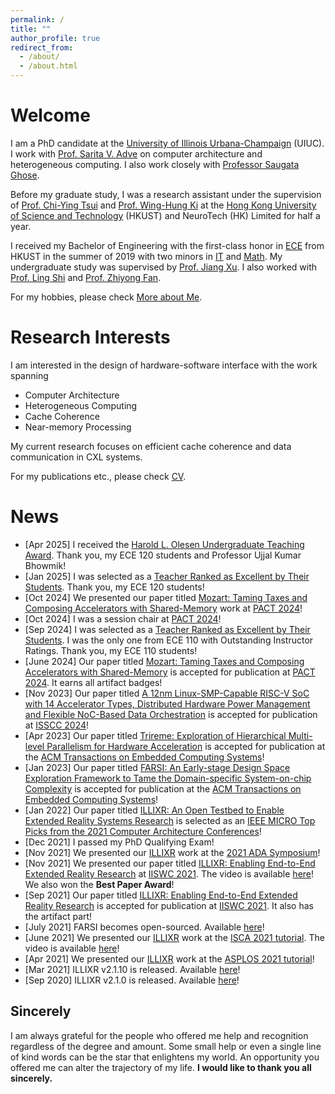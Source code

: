 ```yaml
---
permalink: /
title: ""
author_profile: true
redirect_from: 
  - /about/
  - /about.html
---
```


Welcome
======
I am a PhD candidate at the [University of Illinois Urbana-Champaign](https://illinois.edu/) (UIUC). I work with [Prof. Sarita V. Adve](http://sadve.cs.illinois.edu/) on computer architecture and heterogeneous computing. I also work closely with [Professor Saugata Ghose](https://ghose.web.illinois.edu/).

Before my graduate study, I was a research assistant under the supervision of [Prof. Chi-Ying Tsui](https://sites.google.com/view/vlsi-lab-hkust/people/tsui-chi-ying) and [Prof. Wing-Hung Ki](https://eeki.home.ece.ust.hk/) at the [Hong Kong University of Science and Technology](https://hkust.edu.hk/home) (HKUST) and NeuroTech (HK) Limited for half a year.

I received my Bachelor of Engineering with the first-class honor in [ECE](https://ece.hkust.edu.hk/) from HKUST in the summer of 2019 with two minors in [IT](https://www.cse.ust.hk/) and [Math](http://www.math.ust.hk/). My undergraduate study was supervised by [Prof. Jiang Xu](https://eexu.home.ece.ust.hk/). I also worked with [Prof. Ling Shi](https://eesling.home.ece.ust.hk/) and [Prof. Zhiyong Fan](https://eezfan.home.ece.ust.hk/group.htm).<!-- when working on the hardware/software co-design method and [Prof. Ling Shi](https://eesling.home.ece.ust.hk/) when working on the control systems.-->

For my hobbies, please check [More about Me](/moreAboutMe/).

Research Interests
======
I am interested in the design of hardware-software interface with the work spanning
* Computer Architecture
* Heterogeneous Computing
* Cache Coherence
* Near-memory Processing

My current research focuses on efficient cache coherence and data communication in CXL systems.

For my publications etc., please check [CV](/cv).

News
======
* [Apr 2025] I received the [Harold L. Olesen Undergraduate Teaching Award](https://ece.illinois.edu/academics/grad/awards/olesen). Thank you, my ECE 120 students and Professor Ujjal Kumar Bhowmik!
* [Jan 2025] I was selected as a [Teacher Ranked as Excellent by Their Students](https://citl.illinois.edu/citl-101/measurement-evaluation/teaching-evaluation/teaching-evaluations-(ices)/teachers-ranked-as-excellent). Thank you, my ECE 120 students!
* [Oct 2024] We presented our paper titled [Mozart: Taming Taxes and Composing Accelerators with Shared-Memory](https://dl.acm.org/doi/10.1145/3656019.3676896) work at [PACT 2024](https://pact2024.github.io/)!
* [Oct 2024] I was a session chair at [PACT 2024](https://pact2024.github.io/program/)!
* [Sep 2024] I was selected as a [Teacher Ranked as Excellent by Their Students](https://citl.illinois.edu/citl-101/measurement-evaluation/teaching-evaluation/teaching-evaluations-(ices)/teachers-ranked-as-excellent). I was the only one from ECE 110 with Outstanding Instructor Ratings. Thank you, my ECE 110 students!
* [June 2024] Our paper titled [Mozart: Taming Taxes and Composing Accelerators with Shared-Memory](https://rsim.cs.illinois.edu/Pubs/24-PACT-Mozart.pdf) is accepted for publication at [PACT 2024](https://pact2024.github.io/index). It earns all artifact badges!
* [Nov 2023] Our paper titled [A 12nm Linux-SMP-Capable RISC-V SoC with 14 Accelerator Types, Distributed Hardware Power Management and Flexible NoC-Based Data Orchestration](https://ieeexplore.ieee.org/abstract/document/10454572) is accepted for publication at [ISSCC 2024](https://www.isscc.org/)!
* [Apr 2023] Our paper titled [Trireme: Exploration of Hierarchical Multi-level Parallelism for Hardware Acceleration](https://dl.acm.org/doi/full/10.1145/3580394) is accepted for publication at the [ACM Transactions on Embedded Computing Systems](https://dl.acm.org/journal/tecs)!
* [Jan 2023] Our paper titled [FARSI: An Early-stage Design Space Exploration Framework to Tame the Domain-specific System-on-chip Complexity](https://dl.acm.org/doi/abs/10.1145/3544016) is accepted for publication at the [ACM Transactions on Embedded Computing Systems](https://dl.acm.org/journal/tecs)!
* [Jan 2022] Our paper titled [ILLIXR: An Open Testbed to Enable Extended Reality Systems Research](https://ieeexplore.ieee.org/abstract/document/9741292) is selected as an [IEEE MICRO Top Picks from the 2021 Computer Architecture Conferences](https://ieeexplore.ieee.org/ielx7/40/9810878/09810889.pdf?tp=&arnumber=9810889&isnumber=9810878&ref=aHR0cHM6Ly93d3cubGlua2VkaW4uY29tLw==)!
* [Dec 2021] I passed my PhD Qualifying Exam!
* [Nov 2021] We presented our [ILLIXR](http://illixr.org/) work at the [2021 ADA Symposium](https://adacenter.org/fallsymposium2021)!
* [Nov 2021] We presented our paper titled [ILLIXR: Enabling End-to-End Extended Reality Research](https://ieeexplore.ieee.org/document/9668280) at [IISWC 2021](http://www.iiswc.org/iiswc2021/index.html). The video is available [here](https://www.youtube.com/watch?v=xJffy3TPTFE&list=PL2-k5PdgEJAm-kl4dLZs0oLdQX-jdvu9o&index=1&t=357s&ab_channel=ieeeComputerSociety)! We also won the __Best Paper Award__!
* [Sep 2021] Our paper titled [ILLIXR: Enabling End-to-End Extended Reality Research](http://rsim.cs.illinois.edu/Pubs/IISWC_2021_ILLIXR.pdf) is accepted for publication at [IISWC 2021](http://www.iiswc.org/iiswc2021/index.html). It also has the artifact part!
* [July 2021] FARSI becomes open-sourced. Available [here](https://github.com/facebookresearch/Project_FARSI)!
* [June 2021] We presented our [ILLIXR](http://illixr.org/) work at the [ISCA 2021 tutorial](https://illixr.org/about/news/isca-2021-tutorial). The video is available [here](https://www.youtube.com/watch?v=CdP99PO5pRU&list=PL2-k5PdgEJAm-kl4dLZs0oLdQX-jdvu9o&index=2&ab_channel=SaritaAdve%27sResearchGroup)!
* [Apr 2021] We presented our [ILLIXR](http://illixr.org/) work at the [ASPLOS 2021 tutorial](https://asplos-conference.org/2021/index.html%3Fp=2278.html#illixr)!
* [Mar 2021] ILLIXR v2.1.10 is released. Available [here](https://github.com/ILLIXR/ILLIXR/releases/tag/v2.1.10)!
* [Sep 2020] ILLIXR v2.1.0 is released. Available [here](https://github.com/ILLIXR/ILLIXR/releases/tag/v2.1.0)!

Sincerely
------
I am always grateful for the people who offered me help and recognition regardless of the degree and amount. Some small help or even a single line of kind words can be the star that enlightens my world. An opportunity you offered me can alter the trajectory of my life. __I would like to thank you all sincerely.__

<script type='text/javascript' id='clustrmaps' src='//cdn.clustrmaps.com/map_v2.js?cl=ffffff&w=a&t=tt&d=GB3aoqCR3YePMP0ZOTyIZ1qNAVLQncjZJ4kRG2I98os'></script>
